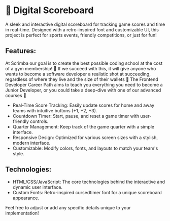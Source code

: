 # 🏀 Digital Scoreboard
A sleek and interactive digital scoreboard for tracking game scores and time in real-time. Designed with a retro-inspired font and customizable UI, this project is perfect for sports events, friendly competitions, or just for fun!



## Features:

At Scrimba our goal is to create the best possible coding school at the cost of a gym membership! 💜
If we succeed with this, it will give anyone who wants to become a software developer a realistic shot at succeeding, regardless of where they live and the size of their wallets 🎉
The Frontend Developer Career Path aims to teach you everything you need to become a Junior Developer, or you could take a deep-dive with one of our advanced courses 🚀

- Real-Time Score Tracking: Easily update scores for home and away teams with intuitive buttons (+1, +2, +3).
- Countdown Timer: Start, pause, and reset a game timer with user-friendly controls.
- Quarter Management: Keep track of the game quarter with a simple interface.
- Responsive Design: Optimized for various screen sizes with a stylish, modern interface.
- Customizable: Modify colors, fonts, and layouts to match your team's style.


## Technologies:
- HTML/CSS/JavaScript: The core technologies behind the interactive and dynamic user interface.
- Custom Fonts: Retro-inspired cursedtimer font for a unique scoreboard appearance.


Feel free to adjust or add any specific details unique to your implementation!

